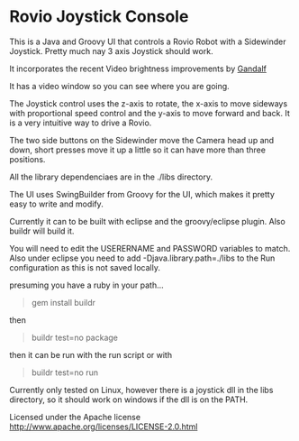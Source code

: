 Rovio Joystick Console
==========

This is a Java and Groovy UI that controls a Rovio Robot with a
Sidewinder Joystick. Pretty much nay 3 axis Joystick should work.

It incorporates the recent Video brightness improvements by 
[Gandalf](http://www.robocommunity.com/forum/thread/17515/Fix-of-the-Rovio-brightness-control)

It has a video window so you can see where you are going.

The Joystick control uses the z-axis to rotate, the x-axis to move
sideways with proportional speed control and the y-axis to move
forward and back. It is a very intuitive way to drive a Rovio.

The two side buttons on the Sidewinder move the Camera head up and
down, short presses move it up a little so it can have more than three
positions.

All the library dependenciaes are in the ./libs directory.

The UI uses SwingBuilder from Groovy for the UI, which makes it pretty
easy to write and modify.

Currently it can to be built with eclipse and the groovy/eclipse plugin.
Also buildr will build it.

You will need to edit the USERERNAME and PASSWORD variables to match.
Also under eclipse you need to add -Djava.library.path=./libs to the
Run configuration as this is not saved locally.

presuming you have a ruby in your path...
> gem install buildr

then

> buildr test=no package

then it can be run with the run script or with 

> buildr test=no run

Currently only tested on Linux, however there is a joystick dll in the
libs directory, so it should work on windows if the dll is on the
PATH.

Licensed under the Apache license
http://www.apache.org/licenses/LICENSE-2.0.html
